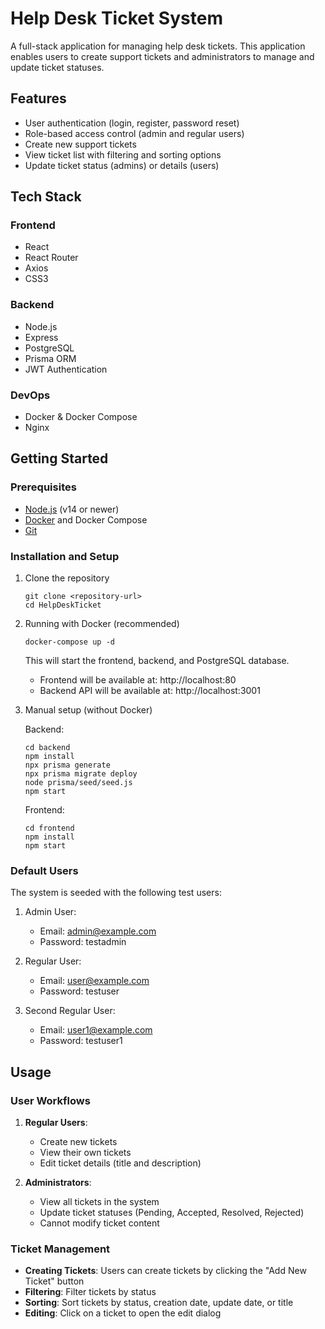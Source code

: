 # Help Desk Ticket System

A full-stack application for managing help desk tickets. This application enables users to create support tickets and administrators to manage and update ticket statuses.

## Features

- User authentication (login, register, password reset)
- Role-based access control (admin and regular users)
- Create new support tickets
- View ticket list with filtering and sorting options
- Update ticket status (admins) or details (users)

## Tech Stack

### Frontend
- React
- React Router
- Axios
- CSS3

### Backend
- Node.js
- Express
- PostgreSQL
- Prisma ORM
- JWT Authentication

### DevOps
- Docker & Docker Compose
- Nginx

## Getting Started

### Prerequisites

- [Node.js](https://nodejs.org/) (v14 or newer)
- [Docker](https://www.docker.com/) and Docker Compose
- [Git](https://git-scm.com/)

### Installation and Setup

1. Clone the repository
   ```
   git clone <repository-url>
   cd HelpDeskTicket
   ```

2. Running with Docker (recommended)
   ```
   docker-compose up -d
   ```
   This will start the frontend, backend, and PostgreSQL database.
   - Frontend will be available at: http://localhost:80
   - Backend API will be available at: http://localhost:3001

3. Manual setup (without Docker)

   Backend:
   ```
   cd backend
   npm install
   npx prisma generate
   npx prisma migrate deploy
   node prisma/seed/seed.js
   npm start
   ```

   Frontend:
   ```
   cd frontend
   npm install
   npm start
   ```

### Default Users

The system is seeded with the following test users:

1. Admin User:
   - Email: admin@example.com
   - Password: testadmin

2. Regular User:
   - Email: user@example.com
   - Password: testuser

3. Second Regular User:
   - Email: user1@example.com
   - Password: testuser1

## Usage

### User Workflows

1. **Regular Users**:
   - Create new tickets
   - View their own tickets
   - Edit ticket details (title and description)

2. **Administrators**:
   - View all tickets in the system
   - Update ticket statuses (Pending, Accepted, Resolved, Rejected)
   - Cannot modify ticket content

### Ticket Management

- **Creating Tickets**: Users can create tickets by clicking the "Add New Ticket" button
- **Filtering**: Filter tickets by status
- **Sorting**: Sort tickets by status, creation date, update date, or title
- **Editing**: Click on a ticket to open the edit dialog
